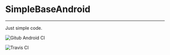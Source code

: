 # SimpleBaseAndroid

---

Just simple code.


![Gitub Android CI](https://github.com/LiushuiXiaoxia/SimpleAndroidBase/workflows/Android%20CI/badge.svg)


![Travis CI](https://travis-ci.org/LiushuiXiaoxia/SimpleAndroidBase.svg?branch=master)